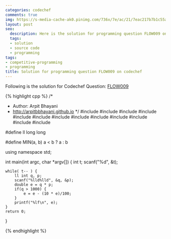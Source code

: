 ```yaml
---
categories: codechef
comments: true
img: https://s-media-cache-ak0.pinimg.com/736x/7e/ac/21/7eac217b7b1c55ab7fd56758e4e181be.jpg
layout: post
seo:
  description: Here is the solution for programming question FLOW009 on codechef
  tags:
  - solution
  - source code
  - programming
tags:
- competitive-programming
- programming
title: Solution for programming question FLOW009 on codechef
---
```


Following is the solution for Codechef Question: [FLOW009](https://www.codechef.com/problems/FLOW009)

{% highlight cpp %}
/*
 *  Author: Arpit Bhayani
 *  http://arpitbbhayani.github.io
 */
#include <cmath>
#include <cstdio>
#include <cstdlib>
#include <climits>
#include <deque>
#include <iostream>
#include <list>
#include <limits>
#include <map>
#include <queue>
#include <set>
#include <stack>
#include <vector>

#define ll long long

#define MIN(a, b) a < b ? a : b

using namespace std;

int main(int argc, char *argv[]) {
    int t;
    scanf("%d", &t);

    while( t-- ) {
        ll int q, p;
        scanf("%lld%lld", &q, &p);
        double e = q * p;
        if(q > 1000) {
            e = e - (10 * e)/100;
        }
        printf("%lf\n", e);
    }
    return 0;
}

{% endhighlight %}
